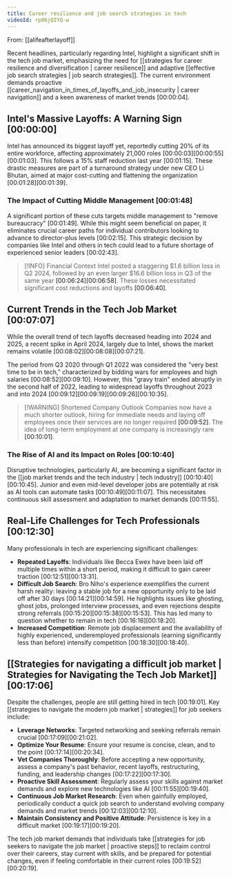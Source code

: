 ```yaml
---
title: Career resilience and job search strategies in tech
videoId: rp06jQIYQ-w
---
```


From: [[alifeafterlayoff]] <br/> 

Recent headlines, particularly regarding Intel, highlight a significant shift in the tech job market, emphasizing the need for [[strategies for career resilience and diversification | career resilience]] and adaptive [[effective job search strategies | job search strategies]]. The current environment demands proactive [[career_navigation_in_times_of_layoffs_and_job_insecurity | career navigation]] and a keen awareness of market trends <a class="yt-timestamp" data-t="00:00:04">[00:00:04]</a>.

## Intel's Massive Layoffs: A Warning Sign <a class="yt-timestamp" data-t="00:00:00">[00:00:00]</a>

Intel has announced its biggest layoff yet, reportedly cutting 20% of its entire workforce, affecting approximately 21,000 roles <a class="yt-timestamp" data-t="00:00:03">[00:00:03]</a><a class="yt-timestamp" data-t="00:00:55">[00:00:55]</a><a class="yt-timestamp" data-t="00:01:03">[00:01:03]</a>. This follows a 15% staff reduction last year <a class="yt-timestamp" data-t="00:01:15">[00:01:15]</a>. These drastic measures are part of a turnaround strategy under new CEO Li Bhutan, aimed at major cost-cutting and flattening the organization <a class="yt-timestamp" data-t="00:01:28">[00:01:28]</a><a class="yt-timestamp" data-t="00:01:39">[00:01:39]</a>.

### The Impact of Cutting Middle Management <a class="yt-timestamp" data-t="00:01:48">[00:01:48]</a>

A significant portion of these cuts targets middle management to "remove bureaucracy" <a class="yt-timestamp" data-t="00:01:49">[00:01:49]</a>. While this might seem beneficial on paper, it eliminates crucial career paths for individual contributors looking to advance to director-plus levels <a class="yt-timestamp" data-t="00:02:15">[00:02:15]</a>. This strategic decision by companies like Intel and others in tech could lead to a future shortage of experienced senior leaders <a class="yt-timestamp" data-t="00:02:43">[00:02:43]</a>.

> [!INFO] Financial Context
> Intel posted a staggering $1.6 billion loss in Q2 2024, followed by an even larger $16.6 billion loss in Q3 of the same year <a class="yt-timestamp" data-t="00:06:24">[00:06:24]</a><a class="yt-timestamp" data-t="00:06:58">[00:06:58]</a>. These losses necessitated significant cost reductions and layoffs <a class="yt-timestamp" data-t="00:06:40">[00:06:40]</a>.

## Current Trends in the Tech Job Market <a class="yt-timestamp" data-t="00:07:07">[00:07:07]</a>

While the overall trend of tech layoffs decreased heading into 2024 and 2025, a recent spike in April 2024, largely due to Intel, shows the market remains volatile <a class="yt-timestamp" data-t="00:08:02">[00:08:02]</a><a class="yt-timestamp" data-t="00:08:08">[00:08:08]</a><a class="yt-timestamp" data-t="00:07:21">[00:07:21]</a>.

The period from Q3 2020 through Q1 2022 was considered the "very best time to be in tech," characterized by bidding wars for employees and high salaries <a class="yt-timestamp" data-t="00:08:52">[00:08:52]</a><a class="yt-timestamp" data-t="00:09:10">[00:09:10]</a>. However, this "gravy train" ended abruptly in the second half of 2022, leading to widespread layoffs throughout 2023 and into 2024 <a class="yt-timestamp" data-t="00:09:12">[00:09:12]</a><a class="yt-timestamp" data-t="00:09:19">[00:09:19]</a><a class="yt-timestamp" data-t="00:09:26">[00:09:26]</a><a class="yt-timestamp" data-t="00:10:35">[00:10:35]</a>.

> [!WARNING] Shortened Company Outlook
> Companies now have a much shorter outlook, hiring for immediate needs and laying off employees once their services are no longer required <a class="yt-timestamp" data-t="00:09:52">[00:09:52]</a>. The idea of long-term employment at one company is increasingly rare <a class="yt-timestamp" data-t="00:10:01">[00:10:01]</a>.

### The Rise of AI and its Impact on Roles <a class="yt-timestamp" data-t="00:10:40">[00:10:40]</a>

Disruptive technologies, particularly AI, are becoming a significant factor in the [[job market trends and the tech industry | tech industry]] <a class="yt-timestamp" data-t="00:10:40">[00:10:40]</a><a class="yt-timestamp" data-t="00:10:45">[00:10:45]</a>. Junior and even mid-level developer jobs are potentially at risk as AI tools can automate tasks <a class="yt-timestamp" data-t="00:10:49">[00:10:49]</a><a class="yt-timestamp" data-t="00:11:07">[00:11:07]</a>. This necessitates continuous skill assessment and adaptation to market demands <a class="yt-timestamp" data-t="00:11:55">[00:11:55]</a>.

## Real-Life Challenges for Tech Professionals <a class="yt-timestamp" data-t="00:12:30">[00:12:30]</a>

Many professionals in tech are experiencing significant challenges:

*   **Repeated Layoffs**: Individuals like Becca Ewex have been laid off multiple times within a short period, making it difficult to gain career traction <a class="yt-timestamp" data-t="00:12:51">[00:12:51]</a><a class="yt-timestamp" data-t="00:13:31">[00:13:31]</a>.
*   **Difficult Job Search**: Bro Niho's experience exemplifies the current harsh reality: leaving a stable job for a new opportunity only to be laid off after 30 days <a class="yt-timestamp" data-t="00:14:21">[00:14:21]</a><a class="yt-timestamp" data-t="00:14:59">[00:14:59]</a>. He highlights issues like ghosting, ghost jobs, prolonged interview processes, and even rejections despite strong referrals <a class="yt-timestamp" data-t="00:15:20">[00:15:20]</a><a class="yt-timestamp" data-t="00:15:38">[00:15:38]</a><a class="yt-timestamp" data-t="00:15:53">[00:15:53]</a>. This has led many to question whether to remain in tech <a class="yt-timestamp" data-t="00:16:16">[00:16:16]</a><a class="yt-timestamp" data-t="00:18:20">[00:18:20]</a>.
*   **Increased Competition**: Remote job displacement and the availability of highly experienced, underemployed professionals (earning significantly less than before) intensify competition <a class="yt-timestamp" data-t="00:18:30">[00:18:30]</a><a class="yt-timestamp" data-t="00:18:40">[00:18:40]</a>.

## [[Strategies for navigating a difficult job market | Strategies for Navigating the Tech Job Market]] <a class="yt-timestamp" data-t="00:17:06">[00:17:06]</a>

Despite the challenges, people are still getting hired in tech <a class="yt-timestamp" data-t="00:19:01">[00:19:01]</a>. Key [[strategies to navigate the modern job market | strategies]] for job seekers include:

*   **Leverage Networks**: Targeted networking and seeking referrals remain crucial <a class="yt-timestamp" data-t="00:17:09">[00:17:09]</a><a class="yt-timestamp" data-t="00:21:02">[00:21:02]</a>.
*   **Optimize Your Resume**: Ensure your resume is concise, clean, and to the point <a class="yt-timestamp" data-t="00:17:14">[00:17:14]</a><a class="yt-timestamp" data-t="00:20:34">[00:20:34]</a>.
*   **Vet Companies Thoroughly**: Before accepting a new opportunity, assess a company's past behavior, recent layoffs, restructuring, funding, and leadership changes <a class="yt-timestamp" data-t="00:17:22">[00:17:22]</a><a class="yt-timestamp" data-t="00:17:30">[00:17:30]</a>.
*   **Proactive Skill Assessment**: Regularly assess your skills against market demands and explore new technologies like AI <a class="yt-timestamp" data-t="00:11:55">[00:11:55]</a><a class="yt-timestamp" data-t="00:19:40">[00:19:40]</a>.
*   **Continuous Job Market Research**: Even when gainfully employed, periodically conduct a quick job search to understand evolving company demands and market trends <a class="yt-timestamp" data-t="00:12:03">[00:12:03]</a><a class="yt-timestamp" data-t="00:12:10">[00:12:10]</a>.
*   **Maintain Consistency and Positive Attitude**: Persistence is key in a difficult market <a class="yt-timestamp" data-t="00:19:17">[00:19:17]</a><a class="yt-timestamp" data-t="00:19:20">[00:19:20]</a>.

The tech job market demands that individuals take [[strategies for job seekers to navigate the job market | proactive steps]] to reclaim control over their careers, stay current with skills, and be prepared for potential changes, even if feeling comfortable in their current roles <a class="yt-timestamp" data-t="00:19:52">[00:19:52]</a><a class="yt-timestamp" data-t="00:20:19">[00:20:19]</a>.